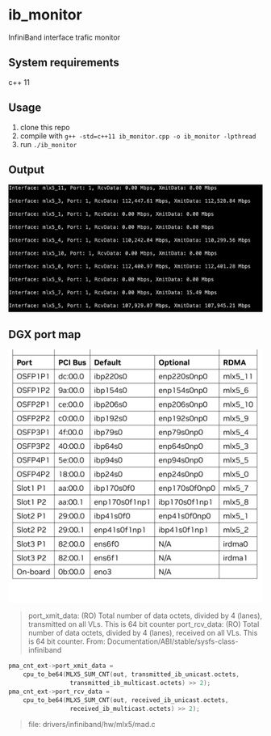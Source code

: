# ib_monitor

InfiniBand interface trafic monitor

## System requirements

c++ 11

## Usage

1. clone this repo
2. compile with `g++ -std=c++11 ib_monitor.cpp -o ib_monitor -lpthread`
3. run `./ib_monitor`

## Output

![ib monitor](https://github.com/kooqi/ib_monitor/blob/main/image/ib_monitor.png?raw=true "ib monitor")

## DGX port map

![port map ](https://github.com/kooqi/ib_monitor/blob/main/image/map.png?raw=true "port map")

> port_xmit_data: (RO) Total number of data octets, divided by 4 (lanes), transmitted on all VLs. This is 64 bit counter
port_rcv_data: (RO) Total number of data octets, divided by 4 (lanes), received on all VLs. This is 64 bit counter.
> From:  Documentation/ABI/stable/sysfs-class-infiniband

``` c++
pma_cnt_ext->port_xmit_data =
    cpu_to_be64(MLX5_SUM_CNT(out, transmitted_ib_unicast.octets,
                 transmitted_ib_multicast.octets) >> 2);
pma_cnt_ext->port_rcv_data =
    cpu_to_be64(MLX5_SUM_CNT(out, received_ib_unicast.octets,
                 received_ib_multicast.octets) >> 2);
```

> file: drivers/infiniband/hw/mlx5/mad.c

